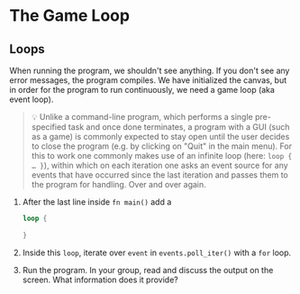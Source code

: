 # The Game Loop

## Loops

When running the program, we shouldn't see anything. If you don't see any error messages, the program compiles.
We have initialized the canvas, but in order for the program to run continuously, we need a game loop (aka event loop).

> 💡 Unlike a command-line program, which performs a single pre-specified task and once done terminates, a program with a GUI (such as a game) is commonly expected to stay open until the user decides to close the program (e.g. by clicking on "Quit" in the main menu). For this to work one commonly makes use of an infinite loop (here: `loop { … }`), within which on each iteration one asks an event source for any events that have occurred since the last iteration and passes them to the program for handling. Over and over again.

1. After the last line inside `fn main()` add a

    ```rust
    loop {
        
    }
    ```

2. Inside this `loop`, iterate over `event` in `events.poll_iter()` with a `for` loop.

3. Run the program. In your group, read and discuss the output on the screen. What information does it provide?
